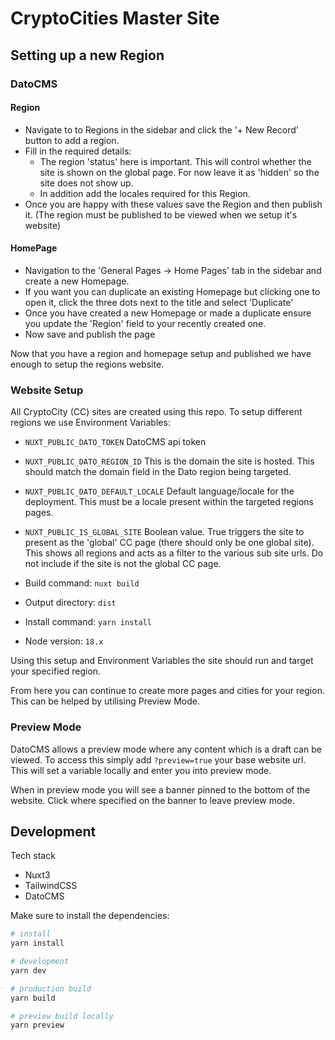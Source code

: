 # CryptoCities Master Site

## Setting up a new Region

### DatoCMS

#### Region
- Navigate to to Regions in the sidebar and click the '+ New Record' button to add a region. 
- Fill in the required details:
    - The region 'status' here is important. This will control whether the site is shown on the global page. For now leave it as 'hidden' so the site does not show up.
    - In addition add the locales required for this Region.
- Once you are happy with these values save the Region and then publish it. (The region must be published to be viewed when we setup it's website)

#### HomePage
- Navigation to the 'General Pages -> Home Pages' tab in the sidebar and create a new Homepage.
- If you want you can duplicate an existing Homepage but clicking one to open it, click the three dots next to the title and select 'Duplicate'
- Once you have created a new Homepage or made a duplicate ensure you update the 'Region' field to your recently created one.
- Now save and publish the page

Now that you have a region and homepage setup and published we have enough to setup the regions website.

### Website Setup

All CryptoCity (CC) sites are created using this repo. To setup different regions we use Environment Variables:

- `NUXT_PUBLIC_DATO_TOKEN` DatoCMS api token
- `NUXT_PUBLIC_DATO_REGION_ID` This is the domain the site is hosted. This should match the domain field in the Dato region being targeted.
- `NUXT_PUBLIC_DATO_DEFAULT_LOCALE` Default language/locale for the deployment. This must be a locale present within the targeted regions pages.
- `NUXT_PUBLIC_IS_GLOBAL_SITE` Boolean value. True triggers the site to present as the 'global' CC page (there should only be one global site). This shows all regions and acts as a filter to the various sub site urls. Do not include if the site is not the global CC page.

- Build command: `nuxt build`
- Output directory: `dist`
- Install command: `yarn install`
- Node version: `18.x`

Using this setup and Environment Variables the site should run and target your specified region.

From here you can continue to create more pages and cities for your region. This can be helped by utilising Preview Mode.

### Preview Mode

DatoCMS allows a preview mode where any content which is a draft can be viewed. To access this simply add `?preview=true` your base website url. This will set a variable locally and enter you into preview mode.

When in preview mode you will see a banner pinned to the bottom of the website. Click where specified on the banner to leave preview mode.


## Development

Tech stack
- Nuxt3
- TailwindCSS
- DatoCMS

Make sure to install the dependencies:

```bash
# install
yarn install

# development
yarn dev

# production build
yarn build

# preview build locally
yarn preview

```